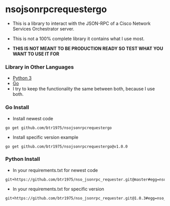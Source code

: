 # nsojsonrpcrequestergo

* This is a library to interact with the JSON-RPC of a Cisco Network
  Services Orchestrator server.

* This is not a 100% complete library it contains what I use most.

* **THIS IS NOT MEANT TO BE PRODUCTION READY SO TEST WHAT YOU WANT TO USE IT FOR**

### Library in Other Languages

* [Python 3](https://github.com/btr1975/nso_jsonrpc_requester)
* [Go](https://github.com/btr1975/nsojsonrpcrequestergo)
* I try to keep the functionality the same between both, because I use
  both.

### Go Install

* Install newest code

```shell
go get github.com/btr1975/nsojsonrpcrequestergo
```

* Install specific version example

```shell
go get github.com/btr1975/nsojsonrpcrequestergo@v1.0.0
```

### Python Install

* In your requirements.txt for newest code

```text
git+https://github.com/btr1975/nso_jsonrpc_requester.git@master#egg=nso_jsonrpc_requester
```

* In your requirements.txt for specific version

```text
git+https://github.com/btr1975/nso_jsonrpc_requester.git@1.0.3#egg=nso_jsonrpc_requester
```
